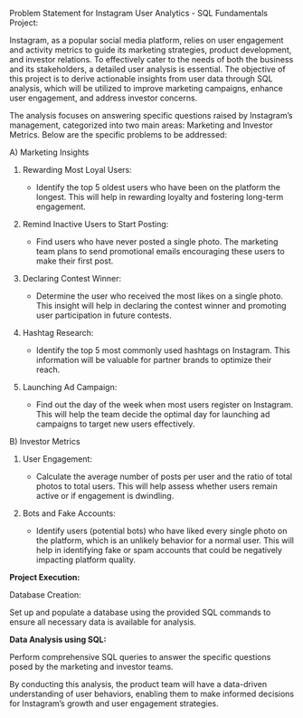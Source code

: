Problem Statement for Instagram User Analytics - SQL Fundamentals Project:

Instagram, as a popular social media platform, relies on user engagement and activity metrics to guide its marketing strategies, product development, and investor relations. To effectively cater to the needs of both the business and its stakeholders, a detailed user analysis is essential. 
The objective of this project is to derive actionable insights from user data through SQL analysis, which will be utilized to improve marketing campaigns, enhance user engagement, and address investor concerns.

The analysis focuses on answering specific questions raised by Instagram’s management, categorized into two main areas: Marketing and Investor Metrics. Below are the specific problems to be addressed:

A) Marketing Insights
1. Rewarding Most Loyal Users:
    - Identify the top 5 oldest users who have been on the platform the longest. This will help in rewarding loyalty and fostering long-term engagement.

2. Remind Inactive Users to Start Posting:
    - Find users who have never posted a single photo. The marketing team plans to send promotional emails encouraging these users to make their first post.

3. Declaring Contest Winner:
    - Determine the user who received the most likes on a single photo. This insight will help in declaring the contest winner and promoting user participation in future contests.

4. Hashtag Research:
    - Identify the top 5 most commonly used hashtags on Instagram. This information will be valuable for partner brands to optimize their reach.

5. Launching Ad Campaign:
    - Find out the day of the week when most users register on Instagram. This will help the team decide the optimal day for launching ad campaigns to target new users effectively.
      
B) Investor Metrics

1. User Engagement:
    - Calculate the average number of posts per user and the ratio of total photos to total users. This will help assess whether users remain active or if engagement is dwindling.

2. Bots and Fake Accounts:
    - Identify users (potential bots) who have liked every single photo on the platform, which is an unlikely behavior for a normal user. This will help in identifying fake or spam accounts that could be 
      negatively impacting platform quality.

**Project Execution:**

Database Creation:

Set up and populate a database using the provided SQL commands to ensure all necessary data is available for analysis.

**Data Analysis using SQL:**

Perform comprehensive SQL queries to answer the specific questions posed by the marketing and investor teams.

By conducting this analysis, the product team will have a data-driven understanding of user behaviors, enabling them to make informed decisions for Instagram’s growth and user engagement strategies.
